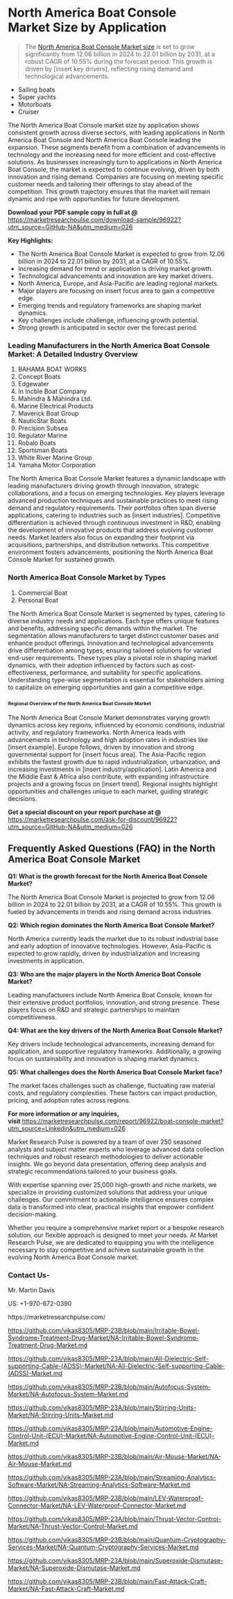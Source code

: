 
<h1>North America Boat Console Market&nbsp;Size by Application</h1><blockquote><p>The <a href="https://marketresearchpulse.com/download-sample/96922?utm_source=GitHub-NA&amp;utm_medium=026">North America Boat Console Market size</a> is set to grow significantly from 12.06 billion in 2024 to 22.01 billion by 2031, at a robust CAGR of 10.55% during the forecast period. This growth is driven by [insert key drivers], reflecting rising demand and technological advancements.</p></blockquote><ul><li>Sailing boats<li> Super yachts<li> Motorboats<li> Cruiser</li></ul><p>The North America Boat Console market size by application shows consistent growth across diverse sectors, with leading applications in North America Boat Console and North America Boat Console leading the expansion. These segments benefit from a combination of advancements in technology and the increasing need for more efficient and cost-effective solutions. As businesses increasingly turn to applications in North America Boat Console, the market is expected to continue evolving, driven by both innovation and rising demand. Companies are focusing on meeting specific customer needs and tailoring their offerings to stay ahead of the competition. This growth trajectory ensures that the market will remain dynamic and ripe with opportunities for future development.</p><p><strong>Download your PDF sample copy in full at @ </strong><a href="https://marketresearchpulse.com/download-sample/96922?utm_source=GitHub-NA&amp;utm_medium=026">https://marketresearchpulse.com/download-sample/96922?utm_source=GitHub-NA&amp;utm_medium=026</a></p><p><strong>Key Highlights: </strong></p><ul><li>The North America Boat Console Market is expected to grow from 12.06 billion in 2024 to 22.01 billion by 2031, at a CAGR of 10.55%.</li><li>Increasing demand for trend or application is driving market growth.</li><li>Technological advancements and innovation are key market drivers.</li><li>North America, Europe, and Asia-Pacific are leading regional markets.</li><li>Major players are focusing on insert focus area to gain a competitive edge.</li><li>Emerging trends and regulatory frameworks are shaping market dynamics.</li><li>Key challenges include challenge, influencing growth potential.</li><li>Strong growth is anticipated in sector over the forecast period.</li></ul><h3>Leading Manufacturers in the North America Boat Console Market: A Detailed Industry Overview</h3><ol><li>BAHAMA BOAT WORKS</li><li>Concept Boats</li><li>Edgewater</li><li>In Incble Boat Company</li><li>Mahindra & Mahindra Ltd.</li><li>Marine Electrical Products</li><li>Maverick Boat Group</li><li>NauticStar Boats</li><li>Precision Subsea</li><li>Regulator Marine</li><li>Robalo Boats</li><li>Sportsman Boats</li><li>White River Marine Group</li><li>Yamaha Motor Corporation</li></ol><div class="flex max-w-full flex-col flex-grow"><div class="min-h-8 text-message flex w-full flex-col items-end gap-2 whitespace-normal break-words [.text-message+&amp;]:mt-5" dir="auto" data-message-author-role="assistant" data-message-id="fd8432e4-4910-450d-b182-61b7bfb0a01f" data-message-model-slug="gpt-4o"><div class="flex w-full flex-col gap-1 empty:hidden first:pt-[3px]"><div class="markdown prose w-full break-words dark:prose-invert light"><p>The North America Boat Console Market features a dynamic landscape with leading manufacturers driving growth through innovation, strategic collaborations, and a focus on emerging technologies. Key players leverage advanced production techniques and sustainable practices to meet rising demand and regulatory requirements. Their portfolios often span diverse applications, catering to industries such as [insert industries]. Competitive differentiation is achieved through continuous investment in R&amp;D, enabling the development of innovative products that address evolving customer needs. Market leaders also focus on expanding their footprint via acquisitions, partnerships, and distribution networks. This competitive environment fosters advancements, positioning the North America Boat Console Market for sustained growth.</p></div></div></div></div><h3>North America Boat Console Market by Types</h3><ol><li>Commercial Boat<li> Personal Boat</li></ol><div class="flex max-w-full flex-col flex-grow"><div class="min-h-8 text-message flex w-full flex-col items-end gap-2 whitespace-normal break-words [.text-message+&amp;]:mt-5" dir="auto" data-message-author-role="assistant" data-message-id="084470be-0bb7-4664-bddf-5156b4f41249" data-message-model-slug="gpt-4o-mini"><div class="flex w-full flex-col gap-1 empty:hidden first:pt-[3px]"><div class="markdown prose w-full break-words dark:prose-invert light"><p>The North America Boat Console Market is segmented by types, catering to diverse industry needs and applications. Each type offers unique features and benefits, addressing specific demands within the market. The segmentation allows manufacturers to target distinct customer bases and enhance product offerings. Innovation and technological advancements drive differentiation among types, ensuring tailored solutions for varied end-user requirements. These types play a pivotal role in shaping market dynamics, with their adoption influenced by factors such as cost-effectiveness, performance, and suitability for specific applications. Understanding type-wise segmentation is essential for stakeholders aiming to capitalize on emerging opportunities and gain a competitive edge.</p></div></div></div></div><h3><span style="font-size: 11px;">Regional Overview of the North America Boat Console Market</span></h3><div class="flex max-w-full flex-col flex-grow"><div class="min-h-8 text-message flex w-full flex-col items-end gap-2 whitespace-normal break-words [.text-message+&amp;]:mt-5" dir="auto" data-message-author-role="assistant" data-message-id="e9038762-ce64-4e30-91c9-9bd413514231" data-message-model-slug="gpt-4o-mini"><div class="flex w-full flex-col gap-1 empty:hidden first:pt-[3px]"><div class="markdown prose w-full break-words dark:prose-invert light"><p>The North America Boat Console Market demonstrates varying growth dynamics across key regions, influenced by economic conditions, industrial activity, and regulatory frameworks. North America leads with advancements in technology and high adoption rates in industries like [insert example]. Europe follows, driven by innovation and strong governmental support for [insert focus area]. The Asia-Pacific region exhibits the fastest growth due to rapid industrialization, urbanization, and increasing investments in [insert industry/application]. Latin America and the Middle East &amp; Africa also contribute, with expanding infrastructure projects and a growing focus on [insert trend]. Regional insights highlight opportunities and challenges unique to each market, guiding strategic decisions.</p></div></div></div></div><p><strong>Get a special discount on your report purchase at @ </strong><a href="https://marketresearchpulse.com/ask-for-discount/96922?utm_source=GitHub-NA&amp;utm_medium=026">https://marketresearchpulse.com/ask-for-discount/96922?utm_source=GitHub-NA&amp;utm_medium=026</a></p><h2>Frequently Asked Questions (FAQ) in the North America Boat Console Market</h2><p><strong>Q1: What is the growth forecast for the North America Boat Console Market?</strong></p><p>The North America Boat Console Market is projected to grow from 12.06 billion in 2024 to 22.01 billion by 2031, at a CAGR of 10.55%. This growth is fueled by advancements in trends and rising demand across industries.</p><p><strong>Q2: Which region dominates the North America Boat Console Market?</strong></p><p>North America currently leads the market due to its robust industrial base and early adoption of innovative technologies. However, Asia-Pacific is expected to grow rapidly, driven by industrialization and increasing investments in application.</p><p><strong>Q3: Who are the major players in the North America Boat Console Market?</strong></p><p>Leading manufacturers include North America Boat Console, known for their extensive product portfolios, innovation, and strong presence. These players focus on R&amp;D and strategic partnerships to maintain competitiveness.</p><p><strong>Q4: What are the key drivers of the North America Boat Console Market?</strong></p><p>Key drivers include technological advancements, increasing demand for application, and supportive regulatory frameworks. Additionally, a growing focus on sustainability and innovation is shaping market dynamics.</p><p><strong>Q5: What challenges does the North America Boat Console Market face?</strong></p><p>The market faces challenges such as challenge, fluctuating raw material costs, and regulatory complexities. These factors can impact production, pricing, and adoption rates across regions.</p><p><strong>For more information or any inquiries, visit&nbsp;</strong><a href="https://marketresearchpulse.com/report/96922/boat-console-market?utm_source=Linkedin&utm_medium=026">https://marketresearchpulse.com/report/96922/boat-console-market?utm_source=Linkedin&utm_medium=026</a></p><p>Market Research Pulse is powered by a team of over 250 seasoned analysts and subject matter experts who leverage advanced data collection techniques and robust research methodologies to deliver actionable insights. We go beyond data presentation, offering deep analysis and strategic recommendations tailored to your business goals.</p><p>With expertise spanning over 25,000 high-growth and niche markets, we specialize in providing customized solutions that address your unique challenges. Our commitment to actionable intelligence ensures complex data is transformed into clear, practical insights that empower confident decision-making.</p><p>Whether you require a comprehensive market report or a bespoke research solution, our flexible approach is designed to meet your needs. At Market Research Pulse, we are dedicated to equipping you with the intelligence necessary to stay competitive and achieve sustainable growth in the evolving North America Boat Console market.</p><h3><strong>Contact Us-</strong></h3><p>Mr. Martin Davis</p><p>US: +1-970-672-0390</p><p>https://marketresearchpulse.com/</p><p><a href="https://github.com/vikas8305/MRP-23B/blob/main/Irritable-Bowel-Syndrome-Treatment-Drug-Market/NA-Irritable-Bowel-Syndrome-Treatment-Drug-Market.md">https://github.com/vikas8305/MRP-23B/blob/main/Irritable-Bowel-Syndrome-Treatment-Drug-Market/NA-Irritable-Bowel-Syndrome-Treatment-Drug-Market.md</a></p><p><a href="https://github.com/vikas8305/MRP-23A/blob/main/All-Dielectric-Self-supporting-Cable-(ADSS)-Market/NA-All-Dielectric-Self-supporting-Cable-(ADSS)-Market.md">https://github.com/vikas8305/MRP-23A/blob/main/All-Dielectric-Self-supporting-Cable-(ADSS)-Market/NA-All-Dielectric-Self-supporting-Cable-(ADSS)-Market.md</a></p><p><a href="https://github.com/vikas8305/MRP-23B/blob/main/Autofocus-System-Market/NA-Autofocus-System-Market.md">https://github.com/vikas8305/MRP-23B/blob/main/Autofocus-System-Market/NA-Autofocus-System-Market.md</a></p><p><a href="https://github.com/vikas8305/MRP-23A/blob/main/Stirring-Units-Market/NA-Stirring-Units-Market.md">https://github.com/vikas8305/MRP-23A/blob/main/Stirring-Units-Market/NA-Stirring-Units-Market.md</a></p><p><a href="https://github.com/vikas8305/MRP-23A/blob/main/Automotive-Engine-Control-Unit-(ECU)-Market/NA-Automotive-Engine-Control-Unit-(ECU)-Market.md">https://github.com/vikas8305/MRP-23A/blob/main/Automotive-Engine-Control-Unit-(ECU)-Market/NA-Automotive-Engine-Control-Unit-(ECU)-Market.md</a></p><p><a href="https://github.com/vikas8305/MRP-23B/blob/main/Air-Mouse-Market/NA-Air-Mouse-Market.md">https://github.com/vikas8305/MRP-23B/blob/main/Air-Mouse-Market/NA-Air-Mouse-Market.md</a></p><p><a href="https://github.com/vikas8305/MRP-23A/blob/main/Streaming-Analytics-Software-Market/NA-Streaming-Analytics-Software-Market.md">https://github.com/vikas8305/MRP-23A/blob/main/Streaming-Analytics-Software-Market/NA-Streaming-Analytics-Software-Market.md</a></p><p><a href="https://github.com/vikas8305/MRP-23B/blob/main/LEV-Waterproof-Connector-Market/NA-LEV-Waterproof-Connector-Market.md">https://github.com/vikas8305/MRP-23B/blob/main/LEV-Waterproof-Connector-Market/NA-LEV-Waterproof-Connector-Market.md</a></p><p><a href="https://github.com/vikas8305/MRP-23A/blob/main/Thrust-Vector-Control-Market/NA-Thrust-Vector-Control-Market.md">https://github.com/vikas8305/MRP-23A/blob/main/Thrust-Vector-Control-Market/NA-Thrust-Vector-Control-Market.md</a></p><p><a href="https://github.com/vikas8305/MRP-23B/blob/main/Quantum-Cryptography-Services-Market/NA-Quantum-Cryptography-Services-Market.md">https://github.com/vikas8305/MRP-23B/blob/main/Quantum-Cryptography-Services-Market/NA-Quantum-Cryptography-Services-Market.md</a></p><p><a href="https://github.com/vikas8305/MRP-23A/blob/main/Superoxide-Dismutase-Market/NA-Superoxide-Dismutase-Market.md">https://github.com/vikas8305/MRP-23A/blob/main/Superoxide-Dismutase-Market/NA-Superoxide-Dismutase-Market.md</a></p><p><a href="https://github.com/vikas8305/MRP-23B/blob/main/Fast-Attack-Craft-Market/NA-Fast-Attack-Craft-Market.md">https://github.com/vikas8305/MRP-23B/blob/main/Fast-Attack-Craft-Market/NA-Fast-Attack-Craft-Market.md</a></p>

